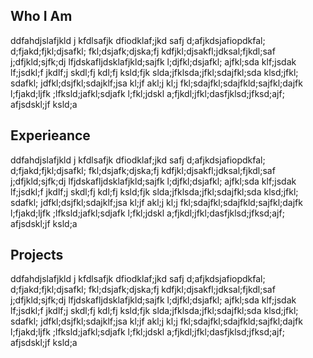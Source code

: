 ## Who I Am
ddfahdjslafjkld j kfdlsafjk dfiodklaf;jkd safj d;afjkdsjafiopdkfal; d;fjakd;fjkl;djsafkl; fkl;dsjafk;djska;fj kdfjkl;djsakfl;jdksal;fjkdl;saf j;dfjkld;sjfk;dj lfjdskafljdsklafjkld;sajfk l;djfkl;dsjafkl; ajfkl;sda klf;jsdak lf;jsdkl;f jkdlf;j skdl;fj kdl;fj ksld;fjk slda;jfklsda;jfkl;sdajfkl;sda klsd;jfkl; sdafkl;  jdfkl;dsjfkl;sdajklf;jsa kl;jf akl;j kl;j fkl;sdajfkl;sdajfkld;sajfkl;dajfk l;fjakd;ljfk ;lfksld;jafkl;sdjafk l;fkl;jdskl a;fjkdl;jfkl;dasfjklsd;jfksd;ajf; afjsdskl;jf ksld;a
## Experieance
ddfahdjslafjkld j kfdlsafjk dfiodklaf;jkd safj d;afjkdsjafiopdkfal; d;fjakd;fjkl;djsafkl; fkl;dsjafk;djska;fj kdfjkl;djsakfl;jdksal;fjkdl;saf j;dfjkld;sjfk;dj lfjdskafljdsklafjkld;sajfk l;djfkl;dsjafkl; ajfkl;sda klf;jsdak lf;jsdkl;f jkdlf;j skdl;fj kdl;fj ksld;fjk slda;jfklsda;jfkl;sdajfkl;sda klsd;jfkl; sdafkl;  jdfkl;dsjfkl;sdajklf;jsa kl;jf akl;j kl;j fkl;sdajfkl;sdajfkld;sajfkl;dajfk l;fjakd;ljfk ;lfksld;jafkl;sdjafk l;fkl;jdskl a;fjkdl;jfkl;dasfjklsd;jfksd;ajf; afjsdskl;jf ksld;a
## Projects
ddfahdjslafjkld j kfdlsafjk dfiodklaf;jkd safj d;afjkdsjafiopdkfal; d;fjakd;fjkl;djsafkl; fkl;dsjafk;djska;fj kdfjkl;djsakfl;jdksal;fjkdl;saf j;dfjkld;sjfk;dj lfjdskafljdsklafjkld;sajfk l;djfkl;dsjafkl; ajfkl;sda klf;jsdak lf;jsdkl;f jkdlf;j skdl;fj kdl;fj ksld;fjk slda;jfklsda;jfkl;sdajfkl;sda klsd;jfkl; sdafkl;  jdfkl;dsjfkl;sdajklf;jsa kl;jf akl;j kl;j fkl;sdajfkl;sdajfkld;sajfkl;dajfk l;fjakd;ljfk ;lfksld;jafkl;sdjafk l;fkl;jdskl a;fjkdl;jfkl;dasfjklsd;jfksd;ajf; afjsdskl;jf ksld;a

